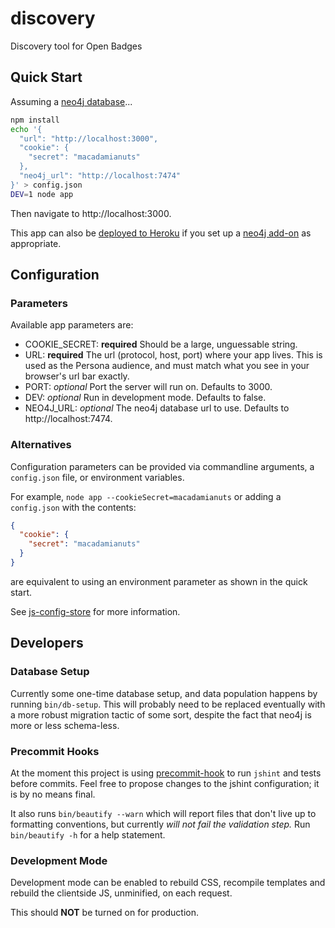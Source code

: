 discovery
=========

Discovery tool for Open Badges

## Quick Start

Assuming a [neo4j database](docs/neo4j-installation.md)...

```bash
npm install
echo '{  
  "url": "http://localhost:3000",
  "cookie": {
    "secret": "macadamianuts"
  },
  "neo4j_url": "http://localhost:7474"
}' > config.json
DEV=1 node app
```

Then navigate to http://localhost:3000.

This app can also be [deployed to Heroku](https://devcenter.heroku.com/articles/getting-started-with-nodejs#deploy-your-application-to-heroku) if you 
set up a [neo4j add-on](https://addons.heroku.com/graphenedb) as appropriate.

## Configuration

### Parameters

Available app parameters are:

* COOKIE_SECRET: **required** Should be a large, unguessable string.
* URL: **required** The url (protocol, host, port) where your app lives. This is used as the Persona audience, and must match what you see in your browser's url bar exactly.
* PORT: *optional* Port the server will run on. Defaults to 3000.
* DEV: *optional* Run in development mode. Defaults to false.
* NEO4J_URL: *optional* The neo4j database url to use. Defaults to http://localhost:7474.

### Alternatives

Configuration parameters can be provided via commandline arguments, a `config.json` file, or environment variables.

For example, ```node app --cookieSecret=macadamianuts``` or adding a `config.json` with the contents:

```json
{
  "cookie": {
    "secret": "macadamianuts"
  }
}
```

are equivalent to using an environment parameter as shown in the quick start.

See [js-config-store](https://github.com/andrewhayward/js-config-store#config-store) for more information.

## Developers

### Database Setup

Currently some one-time database setup, and data population happens by running `bin/db-setup`. This will probably need
to be replaced eventually with a more robust migration tactic of some sort, despite the fact that neo4j is more
or less schema-less.

### Precommit Hooks

At the moment this project is using [precommit-hook](https://github.com/nlf/precommit-hook) to run `jshint` and tests
before commits. Feel free to propose changes to the jshint configuration; it is by no means final.

It also runs `bin/beautify --warn` which will report files that don't live up to formatting conventions, but currently
*will not fail the validation step.* Run `bin/beautify -h` for a help statement.

### Development Mode

Development mode can be enabled to rebuild CSS, recompile templates and rebuild the clientside JS, unminified, on each
request. 

This should **NOT** be turned on for production.

